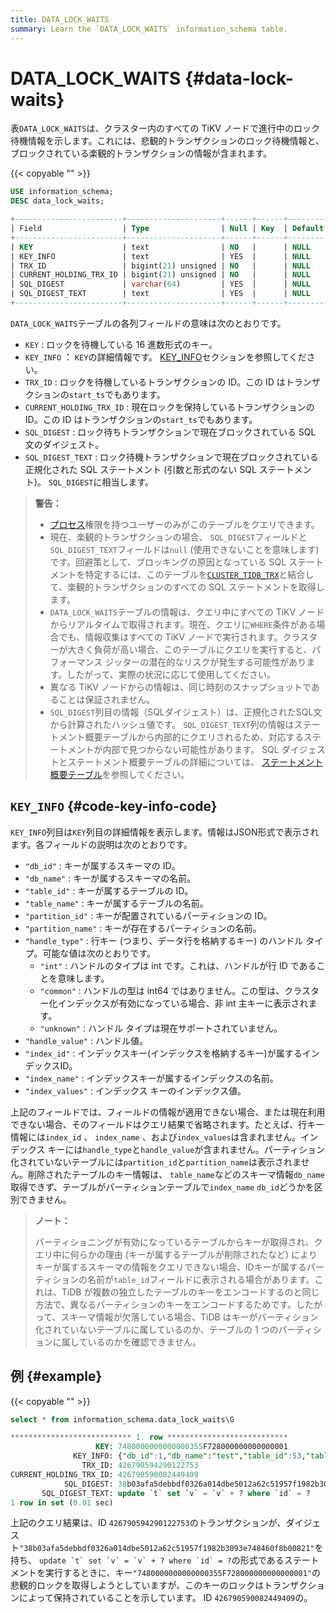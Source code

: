 ```yaml
---
title: DATA_LOCK_WAITS
summary: Learn the `DATA_LOCK_WAITS` information_schema table.
---
```


# DATA_LOCK_WAITS {#data-lock-waits}

表`DATA_LOCK_WAITS`は、クラスター内のすべての TiKV ノードで進行中のロック待機情報を示します。これには、悲観的トランザクションのロック待機情報と、ブロックされている楽観的トランザクションの情報が含まれます。

{{< copyable "" >}}

```sql
USE information_schema;
DESC data_lock_waits;
```

```sql
+------------------------+---------------------+------+------+---------+-------+
| Field                  | Type                | Null | Key  | Default | Extra |
+------------------------+---------------------+------+------+---------+-------+
| KEY                    | text                | NO   |      | NULL    |       |
| KEY_INFO               | text                | YES  |      | NULL    |       |
| TRX_ID                 | bigint(21) unsigned | NO   |      | NULL    |       |
| CURRENT_HOLDING_TRX_ID | bigint(21) unsigned | NO   |      | NULL    |       |
| SQL_DIGEST             | varchar(64)         | YES  |      | NULL    |       |
| SQL_DIGEST_TEXT        | text                | YES  |      | NULL    |       |
+------------------------+---------------------+------+------+---------+-------+
```

`DATA_LOCK_WAITS`テーブルの各列フィールドの意味は次のとおりです。

-   `KEY` : ロックを待機している 16 進数形式のキー。
-   `KEY_INFO` ： `KEY`の詳細情報です。 [KEY_INFO](#key_info)セクションを参照してください。
-   `TRX_ID` : ロックを待機しているトランザクションの ID。この ID はトランザクションの`start_ts`でもあります。
-   `CURRENT_HOLDING_TRX_ID` : 現在ロックを保持しているトランザクションの ID。この ID はトランザクションの`start_ts`でもあります。
-   `SQL_DIGEST` : ロック待ちトランザクションで現在ブロックされている SQL 文のダイジェスト。
-   `SQL_DIGEST_TEXT` : ロック待機トランザクションで現在ブロックされている正規化された SQL ステートメント (引数と形式のない SQL ステートメント)。 `SQL_DIGEST`に相当します。

> **警告：**
>
> -   [プロセス](https://dev.mysql.com/doc/refman/8.0/en/privileges-provided.html#priv_process)権限を持つユーザーのみがこのテーブルをクエリできます。
> -   現在、楽観的トランザクションの場合、 `SQL_DIGEST`フィールドと`SQL_DIGEST_TEXT`フィールドは`null` (使用できないことを意味します) です。回避策として、ブロッキングの原因となっている SQL ステートメントを特定するには、このテーブルを[`CLUSTER_TIDB_TRX`](/information-schema/information-schema-tidb-trx.md)と結合して、楽観的トランザクションのすべての SQL ステートメントを取得します。
> -   `DATA_LOCK_WAITS`テーブルの情報は、クエリ中にすべての TiKV ノードからリアルタイムで取得されます。現在、クエリに`WHERE`条件がある場合でも、情報収集はすべての TiKV ノードで実行されます。クラスターが大きく負荷が高い場合、このテーブルにクエリを実行すると、パフォーマンス ジッターの潜在的なリスクが発生する可能性があります。したがって、実際の状況に応じて使用してください。
> -   異なる TiKV ノードからの情報は、同じ時刻のスナップショットであることは保証されません。
> -   `SQL_DIGEST`列目の情報（SQLダイジェスト）は、正規化されたSQL文から計算されたハッシュ値です。 `SQL_DIGEST_TEXT`列の情報はステートメント概要テーブルから内部的にクエリされるため、対応するステートメントが内部で見つからない可能性があります。 SQL ダイジェストとステートメント概要テーブルの詳細については、 [ステートメント概要テーブル](/statement-summary-tables.md)を参照してください。

## <code>KEY_INFO</code> {#code-key-info-code}

`KEY_INFO`列目は`KEY`列目の詳細情報を表示します。情報はJSON形式で表示されます。各フィールドの説明は次のとおりです。

-   `"db_id"` : キーが属するスキーマの ID。
-   `"db_name"` : キーが属するスキーマの名前。
-   `"table_id"` : キーが属するテーブルの ID。
-   `"table_name"` : キーが属するテーブルの名前。
-   `"partition_id"` : キーが配置されているパーティションの ID。
-   `"partition_name"` : キーが存在するパーティションの名前。
-   `"handle_type"` : 行キー (つまり、データ行を格納するキー) のハンドル タイプ。可能な値は次のとおりです。
    -   `"int"` : ハンドルのタイプは int です。これは、ハンドルが行 ID であることを意味します。
    -   `"common"` : ハンドルの型は int64 ではありません。この型は、クラスター化インデックスが有効になっている場合、非 int 主キーに表示されます。
    -   `"unknown"` : ハンドル タイプは現在サポートされていません。
-   `"handle_value"` : ハンドル値。
-   `"index_id"` : インデックスキー(インデックスを格納するキー)が属するインデックスID。
-   `"index_name"` : インデックスキーが属するインデックスの名前。
-   `"index_values"` : インデックス キーのインデックス値。

上記のフィールドでは、フィールドの情報が適用できない場合、または現在利用できない場合、そのフィールドはクエリ結果で省略されます。たとえば、行キー情報には`index_id` 、 `index_name` 、および`index_values`は含まれません。インデックス キーには`handle_type`と`handle_value`が含まれません。パーティション化されていないテーブルには`partition_id`と`partition_name`は表示されません。削除されたテーブルのキー情報は、 `table_name`などのスキーマ情報`db_name`取得できず、テーブルがパーティションテーブルで`index_name` `db_id`どうかを区別できません。

> **ノート：**
>
> パーティショニングが有効になっているテーブルからキーが取得され、クエリ中に何らかの理由 (キーが属するテーブルが削除されたなど) によりキーが属するスキーマの情報をクエリできない場合、IDキーが属するパーティションの名前が`table_id`フィールドに表示される場合があります。これは、TiDB が複数の独立したテーブルのキーをエンコードするのと同じ方法で、異なるパーティションのキーをエンコードするためです。したがって、スキーマ情報が欠落している場合、TiDB はキーがパーティション化されていないテーブルに属しているのか、テーブルの 1 つのパーティションに属しているのかを確認できません。

## 例 {#example}

{{< copyable "" >}}

```sql
select * from information_schema.data_lock_waits\G
```

```sql
*************************** 1. row ***************************
                   KEY: 7480000000000000355F728000000000000001
              KEY_INFO: {"db_id":1,"db_name":"test","table_id":53,"table_name":"t","handle_type":"int","handle_value":"1"}
                TRX_ID: 426790594290122753
CURRENT_HOLDING_TRX_ID: 426790590082449409
            SQL_DIGEST: 38b03afa5debbdf0326a014dbe5012a62c51957f1982b3093e748460f8b00821
       SQL_DIGEST_TEXT: update `t` set `v` = `v` + ? where `id` = ?
1 row in set (0.01 sec)
```

上記のクエリ結果は、ID `426790594290122753`のトランザクションが、ダイジェスト`"38b03afa5debbdf0326a014dbe5012a62c51957f1982b3093e748460f8b00821"`を持ち、 ``update `t` set `v` = `v` + ? where `id` = ?``の形式であるステートメントを実行するときに、キー`"7480000000000000355F728000000000000001"`の悲観的ロックを取得しようとしていますが、このキーのロックはトランザクションによって保持されていることを示しています。 ID `426790590082449409`の。
